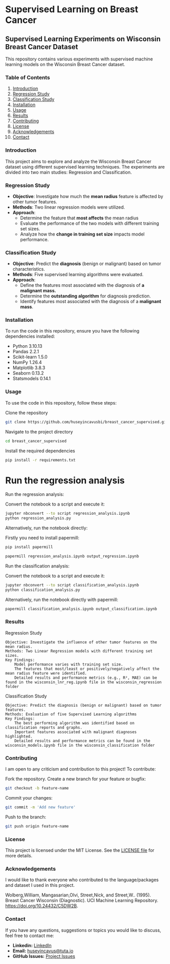 # Supervised Learning on Breast Cancer
## Supervised Learning Experiments on Wisconsin Breast Cancer Dataset

This repository contains various experiments with supervised machine learning models on the Wisconsin Breast Cancer dataset.

### Table of Contents
1. [Introduction](#introduction)
2. [Regression Study](#regression-study)
3. [Classification Study](#classification-study)
4. [Installation](#installation)
5. [Usage](#usage)
6. [Results](#results)
7. [Contributing](#contributing)
8. [License](#license)
9. [Acknowledgements](#acknowledgements)
10. [Contact](#contact)

### Introduction

This project aims to explore and analyze the Wisconsin Breast Cancer dataset using different supervised learning techniques. The experiments are divided into two main studies: Regression and Classification.

### Regression Study

- **Objective**: Investigate how much the **mean radius** feature is affected by other tumor features.
- **Methods**: Two linear regression models were utilized.
- **Approach**:
  - Determine the feature that **most affects** the mean radius
  - Evaluate the performance of the two models with different training set sizes.
  - Analyze how the **change in training set size** impacts model performance.

### Classification Study

- **Objective**: Predict the **diagnosis** (benign or malignant) based on tumor characteristics.
- **Methods**: Five supervised learning algorithms were evaluated.
- **Approach**:
  - Define the features most associated with the diagnosis of **a malignant mass.**
  - Determine the **outstanding algorithm** for diagnosis prediction.
  - Identify features most associated with the diagnosis of a **malignant mass**.

### Installation

To run the code in this repository, ensure you have the following dependencies installed:

- Python 3.10.13
- Pandas 2.2.1
- Scikit-learn 1.5.0
- NumPy 1.26.4
- Matplotlib 3.8.3
- Seaborn 0.13.2
- Statsmodels 0.14.1

### Usage

To use the code in this repository, follow these steps:

Clone the repository

```bash
git clone https://github.com/huseyincavusbi/breast_cancer_supervised.git
```

Navigate to the project directory

```bash
cd breast_cancer_supervised
```

Install the required dependencies

```bash
pip install -r requirements.txt
```

# Run the regression analysis
Run the regression analysis:

  Convert the notebook to a script and execute it:

```bash
jupyter nbconvert --to script regression_analysis.ipynb
python regression_analysis.py
```

Alternatively, run the notebook directly:

  Firstly you need to install papermill:

```bash
pip install papermill
```

```bash
papermill regression_analysis.ipynb output_regression.ipynb
```

Run the classification analysis:

Convert the notebook to a script and execute it:

```bash
jupyter nbconvert --to script classification_analysis.ipynb
python classification_analysis.py
```

Alternatively, run the notebook directly with papermill:

```bash
papermill classification_analysis.ipynb output_classification.ipynb
```

### Results
Regression Study

    Objective: Investigate the influence of other tumor features on the mean radius.
    Methods: Two Linear Regression models with different training set sizes.
    Key Findings:
        Model performance varies with training set size.
        The features that most/least or positively/negatively affect the mean radius feature were identified.
        Detailed results and performance metrics (e.g., R², MAE) can be found in the wisconsin_lnr_reg.ipynb file in the wisconsin_regression folder

Classification Study

    Objective: Predict the diagnosis (benign or malignant) based on tumor features.
    Methods: Evaluation of five Supervised Learning algorithms 
    Key Findings:
        The best performing algorithm was identified based on classification reports and graphs.
        Important features associated with malignant diagnoses highlighted.
        Detailed results and performance metrics can be found in the wisconsin_models.ipynb file in the wisconsin_classification folder

### Contributing

I am open to any criticism and contribution to this project! 
To contribute:

  Fork the repository.
  Create a new branch for your feature or bugfix:

```bash
git checkout -b feature-name
```

  Commit your changes:

```bash
git commit -m 'Add new feature'
```

  Push to the branch:

```bash
git push origin feature-name
```

### License

This project is licensed under the MIT License. See the [LICENSE file](./LICENSE) for more details.

### Acknowledgements
I would like to thank everyone who contributed to the language/packages and dataset I used in this project.

Wolberg,William, Mangasarian,Olvi, Street,Nick, and Street,W.. (1995). Breast Cancer Wisconsin (Diagnostic). UCI Machine Learning Repository. https://doi.org/10.24432/C5DW2B.

### Contact

If you have any questions, suggestions or topics you would like to discuss, feel free to contact me:

- **Linkedin:** [LinkedIn](https://www.linkedin.com/in/huseyincavus/)
- **Email:** [huseyincavus@tuta.io](mailto:huseyincavus@tuta.io)
- **GitHub Issues:** [Project Issues](https://github.com/huseyincavusbi/breast_cancer_supervised/issues)
